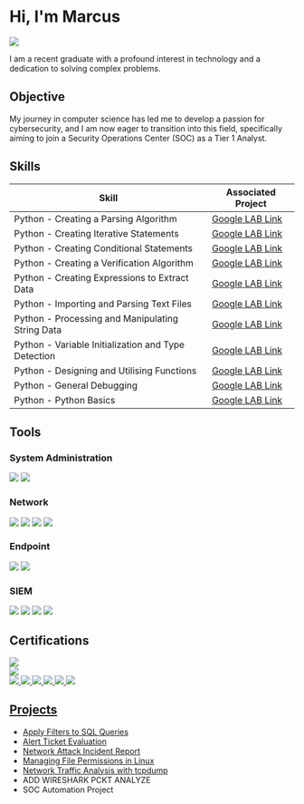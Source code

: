 # Hi, I'm Marcus
<a href="https://linkedin.com/in/marcus-gleeson-2b24b4176"><img src="https://img.shields.io/badge/-LinkedIn-0072b1?&style=for-the-badge&logo=linkedin&logoColor=white" /></a>



I am a recent graduate with a profound interest in technology and a dedication to solving complex problems.

## Objective


My journey in computer science has led me to develop a passion for cybersecurity, and I am now eager to transition into this field, specifically aiming to join a Security Operations Center (SOC) as a Tier 1 Analyst.

## Skills

| Skill                                         | Associated Project         |
|-----------------------------------------------|----------------------------|
| Python - Creating a Parsing Algorithm           | <a href="https://Elfonnzo.github.io/Marcus-Gleeson/Activity_Create%20another%20algorithm.html">Google LAB Link</a>|
| Python - Creating Iterative Statements | <a href="https://Elfonnzo.github.io/Marcus-Gleeson/LAB_Activity_Create%20loops.html">Google LAB Link</a>|
| Python - Creating Conditional Statements | <a href="https://Elfonnzo.github.io/Marcus-Gleeson/LAB_Activity_CreateAConditionalStatement.html">Google LAB Link</a>|
| Python - Creating a Verification Algorithm | <a href="https://Elfonnzo.github.io/Marcus-Gleeson/Activity_Develop%20an%20algorithm.html">Google LAB Link</a>|
| Python - Creating Expressions to Extract Data     | <a href="https://Elfonnzo.github.io/Marcus-Gleeson/Activity_Use%20regular%20expressions%20to%20find%20patterns.html">Google LAB Link</a>|
| Python - Importing and Parsing Text Files         | <a href="https://Elfonnzo.github.io/Marcus-Gleeson/Activity_Import%20and%20parse%20a%20text%20file.html">Google LAB Link</a>|
| Python - Processing and Manipulating String Data              | <a href="https://Elfonnzo.github.io/Marcus-Gleeson/Activity_Work%20with%20strings%20in%20Python.html">Google LAB Link</a>|
| Python - Variable Initialization and Type Detection | <a href="https://Elfonnzo.github.io/Marcus-Gleeson/LAB_Activity_Assign%20Python%20variables.html">Google LAB Link</a>|
| Python - Designing and Utilising Functions | <a href="https://Elfonnzo.github.io/Marcus-Gleeson/LAB_Activity_Create%20more%20functions.html">Google LAB Link</a>|
| Python - General Debugging | <a href="https://Elfonnzo.github.io/Marcus-Gleeson/Debug_LAB_014_Activity.html">Google LAB Link</a>|
| Python - Python Basics | <a href="https://Elfonnzo.github.io/Marcus-Gleeson/LAB_Activity_PracticeWritingPythonCode.html">Google LAB Link</a>|

## Tools

### System Administration
<div>   
     <img src="https://img.shields.io/badge/Advanced Packet Tool (APT)-0000FF?&style=for-the-badge&logo=Zeek&logoColor=white" />
     <img src="https://img.shields.io/badge/Shell Bash-D3D3D3?&style=for-the-badge&logo=Zeek&logoColor=white" />


### Network
<div>
    <img src="https://img.shields.io/badge/-Wireshark-1679A7?&style=for-the-badge&logo=Wireshark&logoColor=white" />
    <img src="https://img.shields.io/badge/-Suricata-EF3B2D?&style=for-the-badge&logo=Suricata&logoColor=white" />
    <img src="https://img.shields.io/badge/-Zeek-777BB4?&style=for-the-badge&logo=Zeek&logoColor=white" />
    <img src="https://img.shields.io/badge/TCPdump-0000FF?&style=for-the-badge&logo=Zeek&logoColor=white" />
    

</div>

### Endpoint
<div>
    <img src="https://img.shields.io/badge/-Microsoft_Defender_for_Endpoint-00A4EF?&style=for-the-badge&logo=Microsoft&logoColor=white" />
    <img src="https://img.shields.io/badge/-Velociraptor-4B275F?&style=for-the-badge&logo=Velociraptor&logoColor=white" />
</div>

### SIEM
<div>
    <img src="https://img.shields.io/badge/-Microsoft_Sentinel-0078D4?&style=for-the-badge&logo=Microsoft&logoColor=white" />
    <img src="https://img.shields.io/badge/-Splunk-000000?&style=for-the-badge&logo=Splunk&logoColor=white" />
    <img src="https://img.shields.io/badge/-Elastic-005571?&style=for-the-badge&logo=Elastic&logoColor=white" />
    <img src="https://img.shields.io/badge/Google%20Chronicle-4285F4?style=for-the-badge&logo=google&logoColor=white" />

</div>

## Certifications
<div>
<a href="https://github.com/Elfonnzo/Marcus-Gleeson/blob/main/VIII%20Google%20Cybersecurity%20Certificate.pdf">
  <img src="https://img.shields.io/badge/Google%20Cybersecurity%20Professional%20Certificate-Coursera-4285F4?style=for-the-badge&logo=google&logoColor=orange&labelColor=FFFFFF">
</div>
<a href="https://github.com/Elfonnzo/Marcus-Gleeson/blob/main/I%20Google%20Foundations%20Of%20Cybersecurity%20Cert.pdf">
  <img src="https://img.shields.io/badge/I%20Google%20Foundations%20Of%20Cybersecurity%20Certificate-Coursera-4285F4?style=for-the-badge&logo=google&logoColor=orange&labelColor=FFFFFF">
</div>
<a href="https://github.com/Elfonnzo/Marcus-Gleeson/blob/main/II%20Google%20Manage%20Security%20Risks%20Cert.pdf">
  <img src="https://img.shields.io/badge/II%20Google%20Play%20it%20Safe:%20Manage%20Security%20Risks-Coursera-4285F4?style=for-the-badge&logo=google&logoColor=orange&labelColor=FFFFFF">
</div>
<a href="https://github.com/Elfonnzo/Marcus-Gleeson/blob/main/III%20Google%20Networks%20&%20Network%20Security%20Cert.pdf">
  <img src="https://img.shields.io/badge/III%20Google%20Connect%20and%20Protect:%20Networks%20and%20Network%20Security-Coursera-4285F4?style=for-the-badge&logo=google&logoColor=orange&labelColor=FFFFFF">
</div>
<a href="https://github.com/Elfonnzo/Marcus-Gleeson/blob/main/IV%20Google%20Linux%20&%20SQL%20Cert.pdf">
  <img src="https://img.shields.io/badge/IV%20Google%20Tools%20of%20The%20Trade:%20Linux%20and%20SQL-Coursera-4285F4?style=for-the-badge&logo=google&logoColor=orange&labelColor=FFFFFF">
</div>
<a href="https://github.com/Elfonnzo/Marcus-Gleeson/blob/main/V%20Google%20Assets,%20Threats%20&%20Vulnerabilities%20Cert.pdf">
  <img src="https://img.shields.io/badge/V%20Google%20Assets,%20Threats,%20and%20Vulnerabilities-Coursera-4285F4?style=for-the-badge&logo=google&logoColor=orange&labelColor=FFFFFF">
<a href="https://github.com/Elfonnzo/Marcus-Gleeson/blob/main/VI%20Google%20Detection%20&%20Response%20Cert.pdf">
  <img src="https://img.shields.io/badge/VI%20Google%20Sound%20the%20Alarm:%20Detection%20and%20Response-Coursera-4285F4?style=for-the-badge&logo=google&logoColor=orange&labelColor=FFFFFF">
</div>
<a href="https://github.com/Elfonnzo/Marcus-Gleeson/blob/main/VII%20Google%20Automate%20Cybersecurity%20Tasks%20with%20Python%20Cert.pdf">
  <img src="https://img.shields.io/badge/VII%20Google%20Automate%20Cybersecurity%20Tasks%20with%20Python-Coursera-4285F4?style=for-the-badge&logo=google&logoColor=orange&labelColor=FFFFFF">
</div>


## Projects
- <a href="https://github.com/Elfonnzo/Apply-Filters-to-SQL-Queries/blob/main/Apply%20filters%20to%20SQL%20queries.md">Apply Filters to SQL Queries</a>
- <a href="https://github.com/Elfonnzo/Alert-Ticket/blob/main/Alert%20ticket.md">Alert Ticket Evaluation</a>
- <a href="https://github.com/Elfonnzo/Network-Incident-Report/blob/main/Cybersecurity%20incident%20report%20Analyze%20network%20attacks.md"> Network Attack Incident Report</a>
- <a href="https://github.com/Elfonnzo/Linux-File-Permissions/blob/main/Use%20Linux%20commands%20to%20manage%20file%20permissions.md"> Managing File Permissions in Linux</a>
- <a href="https://github.com/Elfonnzo/Linux-Packet-Cap/blob/main/Linuxpkt.md"> Network Traffic Analysis with tcpdump</a>
- ADD WIRESHARK PCKT ANALYZE
- SOC Automation Project
